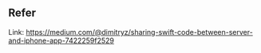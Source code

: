 ## Refer

Link: https://medium.com/@dimitryz/sharing-swift-code-between-server-and-iphone-app-7422259f2529
